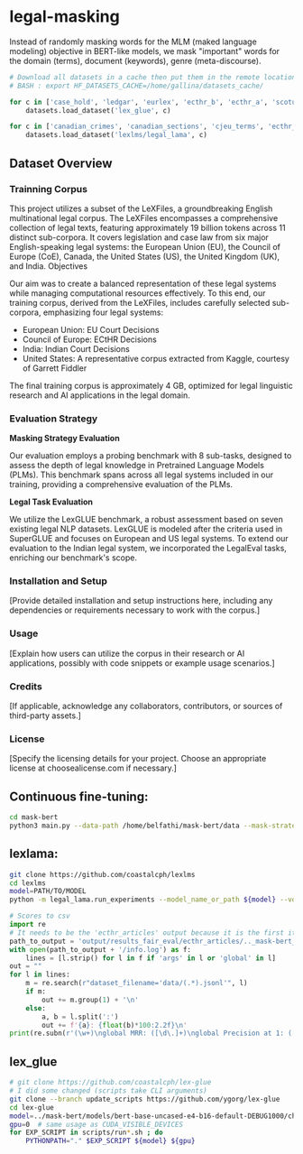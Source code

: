 # legal-masking

Instead of randomly masking words for the MLM (maked language modeling) objective in BERT-like models, we mask "important" words for the domain (terms), document (keywords), genre (meta-discourse).

```python
# Download all datasets in a cache then put them in the remote location
# BASH : export HF_DATASETS_CACHE=/home/gallina/datasets_cache/

for c in ['case_hold', 'ledgar', 'eurlex', 'ecthr_b', 'ecthr_a', 'scotus', 'unfair_tos']:
	datasets.load_dataset('lex_glue', c)

for c in ['canadian_crimes', 'canadian_sections', 'cjeu_terms', 'ecthr_terms', 'ecthr_articles', 'us_crimes', 'us_terms', 'contract_types', 'contract_sections']:
	datasets.load_dataset('lexlms/legal_lama', c)
```
## Dataset Overview

### Trainning Corpus 
This project utilizes a subset of the LeXFiles, a groundbreaking English multinational legal corpus. The LeXFiles encompasses a comprehensive collection of legal texts, featuring approximately 19 billion tokens across 11 distinct sub-corpora. It covers legislation and case law from six major English-speaking legal systems: the European Union (EU), the Council of Europe (CoE), Canada, the United States (US), the United Kingdom (UK), and India.
Objectives

Our aim was to create a balanced representation of these legal systems while managing computational resources effectively. To this end, our training corpus, derived from the LeXFiles, includes carefully selected sub-corpora, emphasizing four legal systems:

* European Union: EU Court Decisions
* Council of Europe: ECtHR Decisions
* India: Indian Court Decisions
* United States: A representative corpus extracted from Kaggle, courtesy of Garrett Fiddler

The final training corpus is approximately 4 GB, optimized for legal linguistic research and AI applications in the legal domain.


### Evaluation Strategy
**Masking Strategy Evaluation**

Our evaluation employs a probing benchmark with 8 sub-tasks, designed to assess the depth of legal knowledge in Pretrained Language Models (PLMs). This benchmark spans across all legal systems included in our training, providing a comprehensive evaluation of the PLMs.

**Legal Task Evaluation**

We utilize the LexGLUE benchmark, a robust assessment based on seven existing legal NLP datasets. LexGLUE is modeled after the criteria used in SuperGLUE and focuses on European and US legal systems. To extend our evaluation to the Indian legal system, we incorporated the LegalEval tasks, enriching our benchmark's scope.

### Installation and Setup

[Provide detailed installation and setup instructions here, including any dependencies or requirements necessary to work with the corpus.]

### Usage

[Explain how users can utilize the corpus in their research or AI applications, possibly with code snippets or example usage scenarios.]

### Credits

[If applicable, acknowledge any collaborators, contributors, or sources of third-party assets.]
### License

[Specify the licensing details for your project. Choose an appropriate license at choosealicense.com if necessary.]


## Continuous fine-tuning:
```bash
cd mask-bert
python3 main.py --data-path /home/belfathi/mask-bert/data --mask-strategy default --num-epochs 4
```

## lexlama:
```bash
git clone https://github.com/coastalcph/lexlms
cd lexlms
model=PATH/TO/MODEL
python -m legal_lama.run_experiments --model_name_or_path ${model} --vocab_constraint true
```

```python
# Scores to csv
import re
# It needs to be the 'ecthr_articles' output because it is the first it holds everything
path_to_output = 'output/results_fair_eval/ecthr_articles/.._mask-bert_models_bert-base-uncased-e4-b16-tfidf-DEBUG1000_checkpoint-7500_constrained'
with open(path_to_output + '/info.log') as f:
    lines = [l.strip() for l in f if 'args' in l or 'global' in l]
out = ""
for l in lines:
    m = re.search(r"dataset_filename='data/(.*).jsonl'", l)
    if m:
        out += m.group(1) + '\n'
    else:
        a, b = l.split(':')
        out += f'{a}: {float(b)*100:2.2f}\n'
print(re.subn(r'(\w+)\nglobal MRR: ([\d\.]+)\nglobal Precision at 1: ([\d\.]+)', r'\1;\2;\3', out)[0])
```

## lex_glue
```bash
# git clone https://github.com/coastalcph/lex-glue
# I did some changed (scripts take CLI arguments)
git clone --branch update_scripts https://github.com/ygorg/lex-glue
cd lex-glue
model=../mask-bert/models/bert-base-uncased-e4-b16-default-DEBUG1000/checkpoint-7500
gpu=0  # same usage as CUDA_VISIBLE_DEVICES
for EXP_SCRIPT in scripts/run*.sh ; do
	PYTHONPATH="." $EXP_SCRIPT ${model} ${gpu}
```
